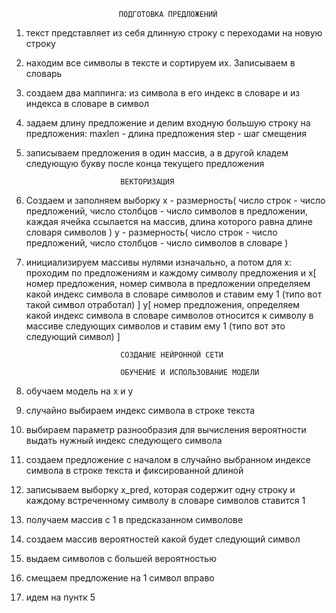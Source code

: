                             ПОДГОТОВКА ПРЕДЛОЖЕНИЙ

1) текст представляет из себя длинную строку с переходами на новую строку
2) находим все символы в тексте и сортируем их. Записываем в словарь
3) создаем два маппинга: из символа в его индекс в словаре и
                         из индекса в словаре в символ
4) задаем длину предложение и делим входную большую строку на предложения:
   maxlen - длина предложения
   step - шаг смещения
5) записываем предложения в один массив, а в другой кладем следующую букву после конца текущего предложения

                            ВЕКТОРИЗАЦИЯ

1) Создаем и заполняем выборку
   x - размерность(
                число строк - число предложений,
                число столбцов - число символов в предложении,
                каждая ячейка ссылается на массив, длина которого равна длине словаря символов
   )
   у - размерность(
                число строк - число предложений,
                число столбцов - число символов в словаре
    )
2) инициализируем массивы нулями изначально, а потом
        для х:
            проходим по предложениям и каждому символу предложения и
            х[
                номер предложения,
                номер символа в предложении
                определяем какой индекс символа в словаре символов и ставим ему 1 (типо вот такой символ отработал)
            ]
            y[
                номер предложения,
                определяем какой индекс символа в словаре символов
                относится к символу в массиве следующих символов и ставим ему 1 (типо вот это следующий символ)
            ]

                            СОЗДАНИЕ НЕЙРОННОЙ СЕТИ

                            ОБУЧЕНИЕ И ИСПОЛЬЗОВАНИЕ МОДЕЛИ

1) обучаем модель на х и у
2) случайно выбираем индекс символа в строке текста
3) выбираем параметр разнообразия для вычисления вероятности выдать нужный индекс следующего символа
4) создаем предложение с началом в случайно выбранном индексе символа в строке текста и фиксированной длиной
5) записываем выборку x_pred, которая содержит одну строку
   и каждому встреченному символу в словаре символов ставится 1
6) получаем массив с 1 в предсказанном символове
7) создаем массив вероятностей какой будет следующий символ
8) выдаем символов с большей вероятностью
9) смещаем предложение на 1 символ вправо
10) идем на пунтк 5